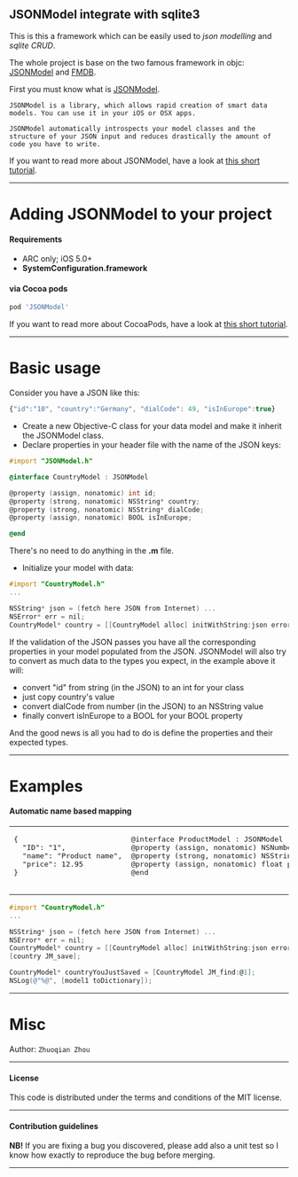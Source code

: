 ## JSONModel integrate with sqlite3

This is this a framework which can be easily used to *json modelling* and *sqlite CRUD*.

The whole project is base on the two famous framework in objc: [JSONModel](https://github.com/icanzilb/JSONModel) and [FMDB](https://github.com/ccgus/fmdb).

First you must know what is [JSONModel](https://github.com/icanzilb/JSONModel).

	JSONModel is a library, which allows rapid creation of smart data models. You can use it in your iOS or OSX apps.

	JSONModel automatically introspects your model classes and the structure of your JSON input and reduces drastically the amount of code you have to write.


If you want to read more about JSONModel, have a look at [this short tutorial](https://github.com/icanzilb/JSONModel).


------------------------------------
Adding JSONModel to your project
====================================

#### Requirements

* ARC only; iOS 5.0+ 
* **SystemConfiguration.framework**

#### via Cocoa pods

```ruby
pod 'JSONModel'
```

If you want to read more about CocoaPods, have a look at [this short tutorial](http://www.raywenderlich.com/12139/introduction-to-cocoapods).


------------------------------------
Basic usage
====================================

Consider you have a JSON like this:
```javascript
{"id":"10", "country":"Germany", "dialCode": 49, "isInEurope":true}
```

 * Create a new Objective-C class for your data model and make it inherit the JSONModel class. 
 * Declare properties in your header file with the name of the JSON keys:

```objective-c
#import "JSONModel.h"

@interface CountryModel : JSONModel

@property (assign, nonatomic) int id;
@property (strong, nonatomic) NSString* country;
@property (strong, nonatomic) NSString* dialCode;
@property (assign, nonatomic) BOOL isInEurope;

@end
```
There's no need to do anything in the **.m** file.

 * Initialize your model with data:

```objective-c
#import "CountryModel.h"
...

NSString* json = (fetch here JSON from Internet) ... 
NSError* err = nil;
CountryModel* country = [[CountryModel alloc] initWithString:json error:&err];

```

If the validation of the JSON passes you have all the corresponding properties in your model populated from the JSON. JSONModel will also try to convert as much data to the types you expect, in the example above it will:

* convert "id" from string (in the JSON) to an int for your class
* just copy country's value
* convert dialCode from number (in the JSON) to an NSString value 
* finally convert isInEurope to a BOOL for your BOOL property

And the good news is all you had to do is define the properties and their expected types.


-------
Examples
=======

#### Automatic name based mapping
<table>
<tr>
<td valign="top">
<pre>
{
  "ID": "1",
  "name": "Product name",
  "price": 12.95
}
</pre>
</td>
<td>
<pre>
@interface ProductModel : JSONModel
@property (assign, nonatomic) NSNumber<JMPrimaryKey> *ID;
@property (strong, nonatomic) NSString* name;
@property (assign, nonatomic) float price;
@end


</pre>
</td>
</tr>
</table>



```objective-c
#import "CountryModel.h"
...

NSString* json = (fetch here JSON from Internet) ... 
NSError* err = nil;
CountryModel* country = [[CountryModel alloc] initWithString:json error:&err];
[country JM_save];

CountryModel* countryYouJustSaved = [CountryModel JM_find:@1];
NSLog(@"%@", [model1 toDictionary]);

```

-------

Misc
=======

Author: `Zhuoqian Zhou`


-------
#### License
This code is distributed under the terms and conditions of the MIT license. 

-------
#### Contribution guidelines

**NB!** If you are fixing a bug you discovered, please add also a unit test so I know how exactly to reproduce the bug before merging.

-------
